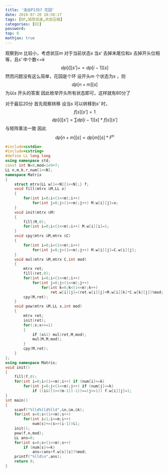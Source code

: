 ```yaml
---
title: '洛谷P1357 花园'
date: 2018-07-20 18:58:17
tags: [DP,矩阵加速,状态压缩]
categories: [OI]
password:
top: 0
mathjax: true
---
```

观察到*m* 比较小，考虑状压*m* 
对于当前状态*s* 
当*s‘* 去掉末尾位和*s* 去掉开头位相等，且*s‘* 中个数<=*k*
$$
dp\left [i  \right ]\left [s’ \right ]+=dp\left [i-1 \right ]\left [ s \right ]
$$
然而问题没有这么简单，花园是个环
设开头*m* 个状态为*s* ，则 $$dp\left [n+m  \right ]\left [s\right ]$$为以*s* 开头的答案
因此枚举开头所有状态即可，这样就有80分了


对于最后20分
首先观察转移
设当*s* 可以转移到*s’* 时，$$f\left [s  \right ]\left [s’ \right ]=1$$
$$
dp\left [i  \right ]\left [s’ \right ]=\sum dp\left [i-1 \right ]\left [ s \right ]* f\left [s \right ]\left [ s' \right ]
$$
与矩阵乘法一致
因此
$$
dp\left [ n+m \right ]\left [ s \right ]=dp\left [ m \right ]\left [ s \right ]*F^{n}
$$
<!--more-->
```c++
#include<cstdio>
#include<cstring>
#define LL long long
using namespace std;
const int N=8,mod=1e9+7;
LL n,m,k,r,num[1<<N];
namespace Matrix
{
    struct mtrx{LL w[1<<N][1<<N];} f;
    void fill(mtrx &M,LL x)
    {
        for(int i=0;i<(1<<m);i++)
            for(int j=0;j<(1<<m);j++) M.w[i][j]=x;
    }
    void init(mtrx &M)
    {
        fill(M,0);
        for(int i=0;i<(1<<m);i++) M.w[i][i]=1;
    }
    void cpy(mtrx &M,mtrx &C)
    {
        for(int i=0;i<(1<<m);i++)
            for(int j=0;j<(1<<m);j++) M.w[i][j]=C.w[i][j];
    }
    void mul(mtrx &M,mtrx C,int mod)
    {
        mtrx ret;
        fill(ret,0);
        for(int i=0;i<(1<<m);i++)
            for(int j=0;j<(1<<m);j++)
                for(int k=0;k<(1<<m);k++)
                    ret.w[i][j]=(ret.w[i][j]+M.w[i][k]*C.w[k][j])%mod;
        cpy(M,ret);
    }
    void pow(mtrx &M,LL x,int mod)
    {
        mtrx ret;
        init(ret);
        for(;x;x>>=1)
        {
            if (x&1) mul(ret,M,mod);
            mul(M,M,mod);
        }
        cpy(M,ret);
    }
};
using namespace Matrix;
void init()
{
    fill(f,0);
    for(int i=0;i<(1<<m);i++) if (num[i]<=k)
        for(int j=0;j<(1<<m);j++) if (num[j]<=k)
            if ((i&((1<<(m-1))-1))==(j>>1)) f.w[i][j]=1;
}
int main()
{
    scanf("%lld%lld%lld",&n,&m,&k);
    for(int s=0;s<(1<<m);s++)
        for(int i=1;i<=m;i++)
            num[s]+=(s>>(i-1))&1;
    init();
    pow(f,n,mod);
    LL ans=0;
    for(int s=0;s<(1<<m);s++) 
        if (num[s]<=k) 
            ans=(ans+f.w[s][s])%mod;
    printf("%lld\n",ans);
    return 0;
}
```

